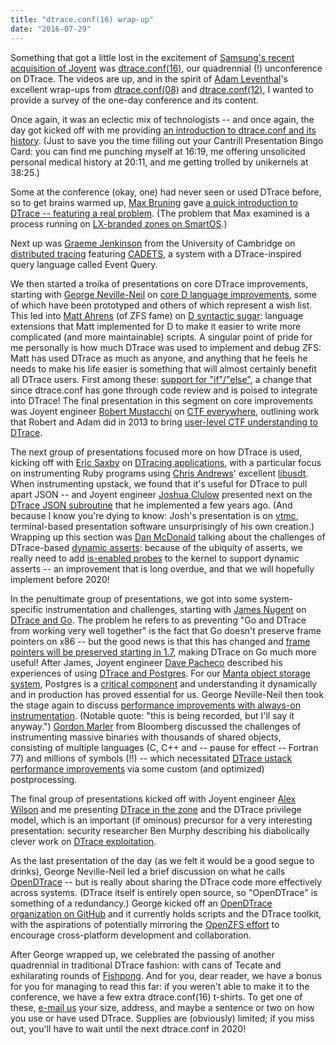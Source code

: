 ```yaml
---
title: "dtrace.conf(16) wrap-up"
date: "2016-07-29"
---
```


Something that got a little lost in the excitement of [Samsung's recent acquisition of Joyent](https://www.joyent.com/blog/samsung-acquires-joyent-a-ctos-perspective) was [dtrace.conf(16)](https://twitter.com/bcantrill/status/735539536793460736), our quadrennial (!) unconference on DTrace. The videos are up, and in the spirit of [Adam Leventhal](http://dtrace.org/blogs/ahl/)'s excellent wrap-ups from [dtrace.conf(08)](http://dtrace.org/blogs/ahl/2008/05/05/dtrace-conf-post-post-mortem/) and [dtrace.conf(12)](http://dtrace.org/blogs/ahl/2012/04/09/dtrace-conf12-wrap-up/), I wanted to provide a survey of the one-day conference and its content.

Once again, it was an eclectic mix of technologists -- and once again, the day got kicked off with me providing [an introduction to dtrace.conf and its history](https://www.joyent.com/about/events/2016/dtrace-conf/videos/introduction). (Just to save you the time filling out your Cantrill Presentation Bingo Card: you can find me punching myself at 16:19, me offering unsolicited personal medical history at 20:11, and me getting trolled by unikernels at 38:25.)

Some at the conference (okay, one) had never seen or used DTrace before, so to get brains warmed up, [Max Bruning](https://twitter.com/mrbruning) gave [a quick introduction to DTrace -- featuring a real problem](https://www.joyent.com/about/events/2016/dtrace-conf/videos/useful-dtrace-info). (The problem that Max examined is a process running on [LX-branded zones on SmartOS](https://www.youtube.com/watch?v=lnesNFulpPE).)

Next up was [Graeme Jenkinson](http://www.cl.cam.ac.uk/~gcj21/) from the University of Cambridge on [distributed tracing](https://www.joyent.com/about/events/2016/dtrace-conf/videos/distributed-dtrace) featuring [CADETS](http://www.cl.cam.ac.uk/research/security/cadets/), a system with a DTrace-inspired query language called Event Query.

We then started a troika of presentations on core DTrace improvements, starting with [George Neville-Neil](https://www.linkedin.com/in/george-neville-neil-94a5679) on [core D language improvements](https://www.joyent.com/about/events/2016/dtrace-conf/videos/d-language-improvements), some of which have been prototyped and others of which represent a wish list. This led into [Matt Ahrens](http://open-zfs.org/wiki/User:Mahrens) (of ZFS fame) on [D syntactic sugar](https://www.joyent.com/about/events/2016/dtrace-conf/videos/d-syntactic-sugar): language extensions that Matt implemented for D to make it easier to write more complicated (and more maintainable) scripts. A singular point of pride for me personally is how much DTrace was used to implement and debug ZFS: Matt has used DTrace as much as anyone, and anything that he feels he needs to make his life easier is something that will almost certainly benefit all DTrace users. First among these: [support for "if"/"else"](https://www.illumos.org/issues/7085), a change that since dtrace.conf has gone through code review and is poised to integrate into DTrace! The final presentation in this segment on core improvements was Joyent engineer [Robert Mustacchi](https://twitter.com/rmustacc) on [CTF everywhere](https://www.joyent.com/about/events/2016/dtrace-conf/videos/ctf-everywhere), outlining work that Robert and Adam did in 2013 to bring [user-level CTF understanding to DTrace](http://dtrace.org/blogs/rm/2013/11/14/userland-ctf-in-dtrace/).

The next group of presentations focused more on how DTrace is used, kicking off with [Eric Saxby](https://twitter.com/ecdysone) on [DTracing applications](https://www.joyent.com/about/events/2016/dtrace-conf/videos/dtracing-apps), with a particular focus on instrumenting Ruby programs using [Chris Andrews](http://chrisa.github.io/)' excellent [libusdt](https://github.com/chrisa/libusdt). When instrumenting upstack, we found that it's useful for DTrace to pull apart JSON -- and Joyent engineer [Joshua Clulow](https://github.com/jclulow) presented next on the [DTrace JSON subroutine](https://www.joyent.com/about/events/2016/dtrace-conf/videos/dtrace-json-subroutine) that he implemented a few years ago. (And because I know you're dying to know: Josh's presentation is on [vtmc](https://github.com/jclulow/vtmc), terminal-based presentation software unsurprisingly of his own creation.) Wrapping up this section was [Dan McDonald](https://github.com/danmcd) talking about the challenges of DTrace-based [dynamic asserts](https://www.joyent.com/about/events/2016/dtrace-conf/videos/dynamic-asserts): because of the ubiquity of asserts, we really need to add [is-enabled probes](http://dtrace.org/blogs/ahl/2006/05/08/user-land-tracing-gets-better-and-better/) to the kernel to support dynamic asserts -- an improvement that is long overdue, and that we will hopefully implement before 2020!

In the penultimate group of presentations, we got into some system-specific instrumentation and challenges, starting with [James Nugent](https://twitter.com/jen20) on [DTrace and Go](https://www.joyent.com/about/events/2016/dtrace-conf/videos/dtrace-and-go). The problem he refers to as preventing "Go and DTrace from working very well together" is the fact that Go doesn't preserve frame pointers on x86 -- but the good news is that this has changed and [frame pointers will be preserved starting in 1.7](https://twitter.com/davecheney/status/735997272882712577), making DTrace on Go much more useful! After James, Joyent engineer [Dave Pacheco](https://twitter.com/dapsays) described his experiences of using [DTrace and Postgres](https://www.joyent.com/about/events/2016/dtrace-conf/videos/dtrace-and-postgres). For our [Manta object storage system](https://github.com/joyent/manta), Postgres is a [critical component](https://www.joyent.com/blog/manta-postmortem-7-27-2015) and understanding it dynamically and in production has proved essential for us. George Neville-Neil then took the stage again to discuss [performance improvements with always-on instrumentation](https://www.joyent.com/about/events/2016/dtrace-conf/videos/dtrace-performance-improvements-with-always-on-instrumentation). (Notable quote: "this is being recorded, but I'll say it anyway.") [Gordon Marler](https://www.linkedin.com/in/gordonmarler) from Bloomberg discussed the challenges of instrumenting massive binaries with thousands of shared objects, consisting of multiple languages (C, C++ and -- pause for effect -- Fortran 77) and millions of symbols (!!) -- which necessitated [DTrace ustack performance improvements](https://www.joyent.com/about/events/2016/dtrace-conf/videos/dtrace-ustack-performance-improvements) via some custom (and optimized) postprocessing.

The final group of presentations kicked off with Joyent engineer [Alex Wilson](https://github.com/arekinath) and me presenting [DTrace in the zone](https://www.joyent.com/about/events/2016/dtrace-conf/videos/dtrace-in-the-zone) and the DTrace privilege model, which is an important (if ominous) precursor for a very interesting presentation: security researcher Ben Murphy describing his diabolically clever work on [DTrace exploitation](https://www.joyent.com/about/events/2016/dtrace-conf/videos/dtrace-exploitation).

As the last presentation of the day (as we felt it would be a good segue to drinks), George Neville-Neil led a brief discussion on what he calls [OpenDTrace](https://www.joyent.com/about/events/2016/dtrace-conf/videos/opendtrace-a-modest-proposal) -- but is really about sharing the DTrace code more effectively across systems. (DTrace itself is entirely open source, so "OpenDTrace" is something of a redundancy.) George kicked off an [OpenDTrace organization on GitHub](https://github.com/opendtrace) and it currently holds scripts and the DTrace toolkit, with the aspirations of potentially mirroring the [OpenZFS effort](http://open-zfs.org/wiki/Main_Page) to encourage cross-platform development and collaboration.

After George wrapped up, we celebrated the passing of another quadrennial in traditional DTrace fashion: with cans of Tecate and exhilarating rounds of [Fishpong](https://github.com/fishpong/docs/wiki/Primer). And for you, dear reader, we have a bonus for you for managing to read this far: if you weren't able to make it to the conference, we have a few extra dtrace.conf(16) t-shirts. To get one of these, [e-mail us](mailto:marketing@joyent.com?Subject=dtrace.conf(16)%20t-shirt) your size, address, and maybe a sentence or two on how you use or have used DTrace. Supplies are (obviously) limited; if you miss out, you'll have to wait until the next dtrace.conf in 2020!

